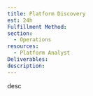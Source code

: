 ```yaml
---
title: Platform Discovery
est: 24h
Fulfillment Method: 
section:
  - Operations
resources:
  - Platform Analyst
Deliverables:  
description: 
---
```


desc